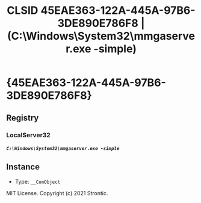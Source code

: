 ﻿---
title: "CLSID 45EAE363-122A-445A-97B6-3DE890E786F8 | (C:\\Windows\\System32\\mmgaserver.exe -simple)"
excerpt: What is COM-Object CLSID 45EAE363-122A-445A-97B6-3DE890E786F8?
---

# {45EAE363-122A-445A-97B6-3DE890E786F8}


## Registry


### LocalServer32

##### `C:\Windows\System32\mmgaserver.exe -simple`

## Instance

* Type: `__ComObject`

MIT License. Copyright (c) 2021 Strontic.



